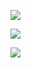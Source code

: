 <img
  src="https://cr-ss-service.azurewebsites.net/api/ScreenShot?widget=summary&username=FMCalisto&badges=6&show-avatar=false&style=--header-bg-color:%23000;--border-radius:10px"
/>

<img
  src="https://cr-skills-chart-widget.azurewebsites.net/api/api?username=FMCalisto&skills=Apex,C,C++,CSS,HTML,JSON,Java,JavaScript,Less,MATLAB,Makefile,PHP,Python,SCSS,Shell&show-other-skills=true"
/>

<img
  src="https://cr-ss-service.azurewebsites.net/api/ScreenShot?widget=activity&username=FMCalisto&labels=true"
/>
